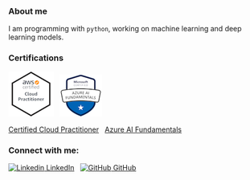


### About me

I am programming with `python`, working on machine learning and deep learning models.

### Certifications

![AWS Badge](aws-certified-cloud-practitioner.png)
&nbsp;
![Azure Badge](microsoft-certified-azure-ai-fundamentals.png)


[Certified Cloud Practitioner](https://www.youracclaim.com/badges/44edc4ce-a9cf-4146-9e09-edd18792092b/)
&nbsp;
[Azure AI Fundamentals](https://www.youracclaim.com/badges/faad1707-7f1d-47b4-9b23-ed9744868711/)

### Connect with me:

[![Linkedin](https://i.stack.imgur.com/gVE0j.png) LinkedIn](https://www.linkedin.com/in/boranova)
&nbsp;
[![GitHub](https://i.stack.imgur.com/tskMh.png) GitHub](https://github.com/boranova)


<!--
**boranova/boranova** is a ✨ _special_ ✨ repository because its `README.md` (this file) appears on your GitHub profile.

Here are some ideas to get you started:

- 🔭 I’m currently working on ...
- 🌱 I’m currently learning ...
- 👯 I’m looking to collaborate on ...
- 🤔 I’m looking for help with ...
- 💬 Ask me about ...
- 📫 How to reach me: ...
- 😄 Pronouns: ...
- ⚡ Fun fact: ...
-->
